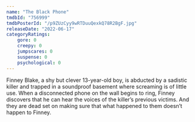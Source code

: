 ```yaml
---
name: "The Black Phone"
tmdbId: "756999"
tmdbPosterId: "/p9ZUzCyy9wRTDuuQexkQ78R2BgF.jpg"
releaseDate: "2022-06-17"
categoryRatings:
    gore: 0
    creepy: 0
    jumpscares: 0
    suspense: 0
    psychological: 0
---
```

Finney Blake, a shy but clever 13-year-old boy, is abducted by a sadistic killer and trapped in a soundproof basement where screaming is of little use. When a disconnected phone on the wall begins to ring, Finney discovers that he can hear the voices of the killer’s previous victims. And they are dead set on making sure that what happened to them doesn’t happen to Finney.
